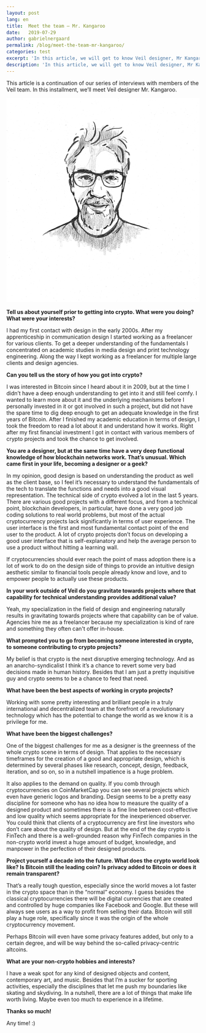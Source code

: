 ```yaml
---
layout: post
lang: en
title:  Meet the team — Mr. Kangaroo
date:   2019-07-29
author: gabrielnergaard
permalink: /blog/meet-the-team-mr-kangaroo/
categories: test
excerpt: 'In this article, we will get to know Veil designer, Mr Kangaroo'
description: 'In this article, we will get to know Veil designer, Mr Kangaroo'
---
```

This article is a continuation of our series of interviews with members of the Veil team. In this installment, we’ll meet Veil designer Mr. Kangaroo.

![](/uploads/team/misterkangaroo.jpg)

**Tell us about yourself prior to getting into crypto. What were you doing? What were your interests?**

I had my first contact with design in the early 2000s. After my apprenticeship in communication design I started working as a freelancer for various clients. To get a deeper understanding of the fundamentals I concentrated on academic studies in media design and print technology engineering. Along the way I kept working as a freelancer for multiple large clients and design agencies.

**Can you tell us the story of how you got into crypto?**

I was interested in Bitcoin since I heard about it in 2009, but at the time I didn’t have a deep enough understanding to get into it and still feel comfy. I wanted to learn more about it and the underlying mechanisms before I personally invested in it or got involved in such a project, but did not have the spare time to dig deep enough to get an adequate knowledge in the first years of Bitcoin. After I finished my academic education in terms of design, I took the freedom to read a lot about it and understand how it works. Right after my first financial investment I got in contact with various members of crypto projects and took the chance to get involved.

**You are a designer, but at the same time have a very deep functional knowledge of how blockchain networks work. That’s unusual. Which came first in your life, becoming a designer or a geek?**

In my opinion, good design is based on understanding the product as well as the client base, so I feel it’s necessary to understand the fundamentals of the tech to translate the functions and needs into a good visual representation. The technical side of crypto evolved a lot in the last 5 years. There are various good projects with a different focus, and from a technical point, blockchain developers, in particular, have done a very good job coding solutions to real world problems, but most of the actual cryptocurrency projects lack significantly in terms of user experience. The user interface is the first and most fundamental contact point of the end user to the product. A lot of crypto projects don’t focus on developing a good user interface that is self-explanatory and help the average person to use a product without hitting a learning wall.

If cryptocurrencies should ever reach the point of mass adoption there is a lot of work to do on the design side of things to provide an intuitive design aesthetic similar to financial tools people already know and love, and to empower people to actually use these products.

**In your work outside of Veil do you gravitate towards projects where that capability for technical understanding provides additional value?**

Yeah, my specialization in the field of design and engineering naturally results in gravitating towards projects where that capability can be of value. Agencies hire me as a freelancer because my specialization is kind of rare and something they often can't offer in-house.

**What prompted you to go from becoming someone interested in crypto, to someone contributing to crypto projects?**

My belief is that crypto is the next disruptive emerging technology. And as an anarcho-syndicalist I think it’s a chance to revert some very bad decisions made in human history. Besides that I am just a pretty inquisitive guy and crypto seems to be a chance to feed that need.

**What have been the best aspects of working in crypto projects?**

Working with some pretty interesting and brilliant people in a truly international and decentralized team at the forefront of a revolutionary technology which has the potential to change the world as we know it is a privilege for me.

**What have been the biggest challenges?**

One of the biggest challenges for me as a designer is the greenness of the whole crypto scene in terms of design. That applies to the necessary timeframes for the creation of a good and appropriate design, which is determined by several phases like research, concept, design, feedback, iteration, and so on, so in a nutshell impatience is a huge problem.

It also applies to the demand on quality. If you comb through cryptocurrencies on CoinMarketCap you can see several projects which even have generic logos and branding. Design seems to be a pretty easy discipline for someone who has no idea how to measure the quality of a designed product and sometimes there is a fine line between cost-effective and low quality which seems appropriate for the inexperienced observer. You could think that clients of a cryptocurrency are first line investors who don’t care about the quality of design. But at the end of the day crypto is FinTech and there is a well-grounded reason why FinTech companies in the non-crypto world invest a huge amount of budget, knowledge, and manpower in the perfection of their designed products.

**Project yourself a decade into the future. What does the crypto world look like? Is Bitcoin still the leading coin? Is privacy added to Bitcoin or does it remain transparent?**

That’s a really tough question, especially since the world moves a lot faster in the crypto space than in the “normal” economy. I guess besides the classical cryptocurrencies there will be digital currencies that are created and controlled by huge companies like Facebook and Google. But these will always see users as a way to profit from selling their data. Bitcoin will still play a huge role, specifically since it was the origin of the whole cryptocurrency movement.

Perhaps Bitcoin will even have some privacy features added, but only to a certain degree, and will be way behind the so-called privacy-centric altcoins.

**What are your non-crypto hobbies and interests?**

I have a weak spot for any kind of designed objects and content, contemporary art, and music. Besides that I’m a sucker for sporting activities, especially the disciplines that let me push my boundaries like skating and skydiving. In a nutshell, there are a lot of things that make life worth living. Maybe even too much to experience in a lifetime.

**Thanks so much!**

Any time! :)